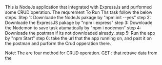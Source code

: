 This is NodeJs application that integrated with ExpressJs and purformed some CRUD operation.
The requrement To Run Ths task follow the below steps.
Step 1:
Downloade the NodeJs pakage by "npm init --yes"
step 2:
Downloade the ExpressJS pakage by "npm i express"
step 3:
Downloade the Nodemon to save task atumatically by "npm i nodemon"
step 4:
Downloade the postman if its not downloaded already.
step 5:
Run the app by "npm Start"
step 6:
take the url that the app running on, and past it on the postman and purform the Crud opperation there.

Note: The are four method for CRUD operation.
GET : that retrave data from the 
